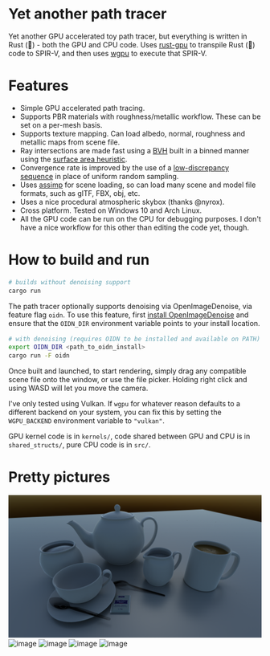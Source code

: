 # Yet another path tracer

Yet another GPU accelerated toy path tracer, but everything is written in Rust (:rocket:) - both the GPU and CPU code. Uses [rust-gpu](https://github.com/EmbarkStudios/rust-gpu) to transpile Rust (:rocket:) code to SPIR-V, and then uses [wgpu](https://github.com/gfx-rs/wgpu) to execute that SPIR-V. 

# Features
- Simple GPU accelerated path tracing.
- Supports PBR materials with roughness/metallic workflow. These can be set on a per-mesh basis.
- Supports texture mapping. Can load albedo, normal, roughness and metallic maps from scene file.
- Ray intersections are made fast using a [BVH](https://en.wikipedia.org/wiki/Bounding_volume_hierarchy) built in a binned manner using the [surface area heuristic](https://en.wikipedia.org/wiki/Bounding_interval_hierarchy#Construction).
- Convergence rate is improved by the use of a [low-discrepancy sequence](http://extremelearning.com.au/unreasonable-effectiveness-of-quasirandom-sequences/) in place of uniform random sampling.
- Uses [assimp](https://github.com/assimp/assimp) for scene loading, so can load many scene and model file formats, such as glTF, FBX, obj, etc.
- Uses a nice procedural atmospheric skybox (thanks @nyrox).
- Cross platform. Tested on Windows 10 and Arch Linux.
- All the GPU code can be run on the CPU for debugging purposes. I don't have a nice workflow for this other than editing the code yet, though.

# How to build and run
```sh
# builds without denoising support
cargo run
```

The path tracer optionally supports denoising via OpenImageDenoise, via feature flag `oidn`. To use this feature, first [install OpenImageDenoise](https://www.openimagedenoise.org/downloads.html) and ensure that the `OIDN_DIR` environment variable points to your install location.

```sh
# with denoising (requires OIDN to be installed and available on PATH)
export OIDN_DIR <path_to_oidn_install>
cargo run -F oidn
```

Once built and launched, to start rendering, simply drag any compatible scene file onto the window, or use the file picker. Holding right click and using WASD will let you move the camera.

I've only tested using Vulkan. If `wgpu` for whatever reason defaults to a different backend on your system, you can fix this by setting the `WGPU_BACKEND` environment variable to `"vulkan"`.

GPU kernel code is in `kernels/`, code shared between GPU and CPU is in `shared_structs/`, pure CPU code is in `src/`.

# Pretty pictures
![](image.png)
![image](https://user-images.githubusercontent.com/11212115/236666588-51cb006b-a1c6-4688-b49a-9dfc906cfa6c.png)
![image](https://github.com/pema99/rust-path-tracer/assets/11212115/7ba5c1bc-5d85-4e8e-b155-bd2233bad7e2)
![image](https://user-images.githubusercontent.com/11212115/236580283-10b90b04-48fd-4863-95df-ca5f27afff26.png)
![image](https://user-images.githubusercontent.com/11212115/236580256-e1bda1b2-37fb-461d-919d-3a3c037eb955.png)
